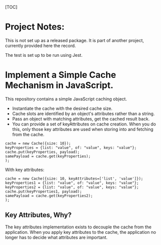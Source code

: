 [TOC]

# Project Notes:

This is not set up as a released package. It is part of another project,
currently provided here the record.

The test is set up to be run using Jest.

# Implement a Simple Cache Mechanism in JavaScript.

This repository contains a simple JavaScript caching object.

* Instantiate the cache with the desired cache size.
* Cache slots are identified by an object's attributes rather than a string.
* Pass an object with matching attributes, get the cached result back.
* You can provide a set of keyAttributes on cache creation. When you do this,
  only those key attributes are used when storing into and fetching from the
  cache.

```
cache = new Cache({size: 10});
keyProperties = {list: "value", of: "value", keys: "value"};
cache.put(keyProperties, payload);
samePayload = cache.get(keyProperties);
);
```

With key attributes:

```
cache = new Cache({size: 10, keyAttributes=['list', 'value']});
keyProperties1 = {list: "value", of: "value", keys: "value"};
keyProperties2 = {list: "value", of: "value", keys: "value"};
cache.put(keyProperties1, payload);
samePayload = cache.get(keyProperties2);
);
```

## Key Attributes, Why?

The key attributes implementation exists to decouple the cache from the
application. When you apply key attributes to the cache, the application no
longer has to decide what attributes are important.